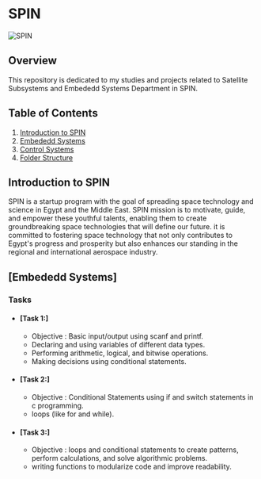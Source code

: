 # SPIN

![SPIN](https://github.com/moezzelrgal/Electromagnetic-Waves/assets/101054811/3af3fec3-5aa2-474b-9332-460aad2606f2)


## Overview

This repository is dedicated to my studies and projects related to Satellite Subsystems and Embededd Systems Department in SPIN. 

## Table of Contents

1. [Introduction to SPIN](#Introduction-to-SPIN)
2. [Embededd Systems](#Embededd-Systems)
3. [Control Systems](#Control-Systems)
6. [Folder Structure](#folder-structure)

   

## Introduction to SPIN

SPIN is a startup program with the goal of spreading space technology and science in Egypt and the Middle East. SPIN mission is to motivate, guide, and empower these youthful talents, enabling them to create groundbreaking space technologies that will define our future. it is committed to fostering space technology that not only contributes to Egypt's progress and prosperity but also enhances our standing in the regional and international aerospace industry.

## [Embededd Systems] 

### Tasks

- #### [Task 1:]

   - Objective : Basic input/output using scanf and printf.
   - Declaring and using variables of different data types.
   - Performing arithmetic, logical, and bitwise operations.
   - Making decisions using conditional statements.

- #### [Task 2:]

   - Objective : Conditional Statements using if and switch statements in c programming.
   -  loops (like for and while).
     
- #### [Task 3:]
  - Objective : loops and conditional statements to create patterns, perform calculations, and solve algorithmic problems.
  -  writing functions to modularize code and improve readability.


 
